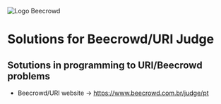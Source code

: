 ![Logo Beecrowd](https://resources.beecrowd.com.br/judge/img/5.0/logo-beecrowd.png?1635097036)


# Solutions for Beecrowd/URI Judge

## Sotutions in programming to URI/Beecrowd problems
* Beecrowd/URI website -> https://www.beecrowd.com.br/judge/pt
